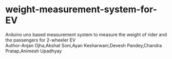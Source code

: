 # weight-measurement-system-for-EV
Arduino uno based measurement system to measure the weight of rider and the passengers for 2-wheeler EV
<br>
Author-Anjan Ojha,Akshat Soni,Ayan Kesharwani,Devesh Pandey,Chandra Pratap,Animesh Upadhyay
